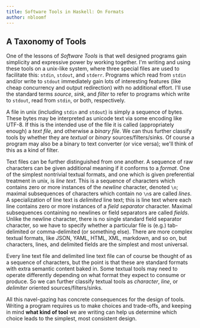 ```yaml
---
title: Software Tools in Haskell: On Formats
author: nbloomf
---
```




## A Taxonomy of Tools

One of the lessons of *Software Tools* is that well designed programs gain simplicity and expressive power by working together. I'm writing and using these tools on a unix-like system, where three special files are used to facilitate this: ``stdin``, ``stdout``, and ``stderr``. Programs which read from ``stdin`` and/or write to ``stdout`` immediately gain lots of interesting features (like cheap concurrency and output redirection) with no additional effort. I'll use the standard terms *source*, *sink*, and *filter* to refer to programs which write to ``stdout``, read from ``stdin``, or both, respectively.

A file in unix (including ``stdin`` and ``stdout``) is simply a sequence of bytes. These bytes may be interpreted as unicode text via some encoding like UTF-8. If this is the intended use of the file it is called (appropriately enough) a *text file*, and otherwise a *binary file*. We can thus further classify tools by whether they are *textual* or *binary* sources/filters/sinks. Of course a program may also be a binary to text converter (or vice versa); we'll think of this as a kind of filter.

Text files can be further distinguished from one another. A sequence of raw characters can be given additional meaning if it conforms to a *format*. One of the simplest nontrivial textual formats, and one which is given preferential treatment in unix, is *line text*. This is a sequence of characters which contains zero or more instances of the *newline* character, denoted ``\n``; maximal subsequences of characters which contain no ``\n``s are called *lines*. A specialization of line text is *delimited* line text; this is line text where each line contains zero or more instances of a *field separator* character. Maximal subsequences containing no newlines or field separators are called *fields*. Unlike the newline character, there is no single standard field separator character, so we have to specify whether a particular file is (e.g.) tab-delimited or comma-delimited (or something else). There are more complex textual formats, like JSON, YAML, HTML, XML, markdown, and so on, but characters, lines, and delimited fields are the simplest and most universal.

Every line text file and delimited line text file can of course be thought of as a sequence of characters, but the point is that these are standard formats with extra semantic content baked in. Some textual tools may need to operate differently depending on what format they expect to consume or produce. So we can further classify textual tools as *character*, *line*, or *delimiter* oriented sources/filters/sinks.

All this navel-gazing has concrete consequences for the design of tools. Writing a program requires us to make choices and trade-offs, and keeping in mind **what kind of tool** we are writing can help us determine which choice leads to the simplest, most consistent design.
